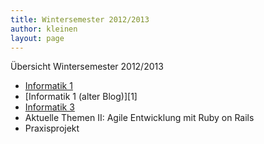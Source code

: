 ```yaml
---
title: Wintersemester 2012/2013
author: kleinen
layout: page
---
```

Übersicht Wintersemester 2012/2013

*   [Informatik 1](info1)
*   [Informatik 1 (alter Blog)][1]
*   [Informatik 3](info3)
*   Aktuelle Themen II: Agile Entwicklung mit Ruby on Rails
*   Praxisprojekt
